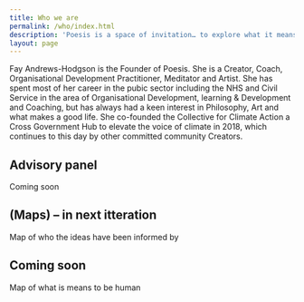 ```yaml
---
title: Who we are
permalink: /who/index.html
description: 'Poesis is a space of invitation… to explore what it means to be human at this point of profound planetary change; using our hands, heart and soul, as well as our relationship with systems and society.'
layout: page
---
```


Fay Andrews-Hodgson is the Founder of Poesis. She is a Creator, Coach, Organisational Development Practitioner, Meditator and Artist. She has spent most of her career in the pubic sector including the NHS and Civil Service in the area of Organisational Development, learning & Development and Coaching, but has always had a keen interest in Philosophy, Art and what makes a good life. She co-founded the Collective for Climate Action a Cross Government Hub to elevate the voice of climate in 2018, which continues to this day by other committed community Creators.

## Advisory panel

Coming soon

## (Maps) – in next itteration

Map of who the ideas have been informed by

## Coming soon

Map of what is means to be human
